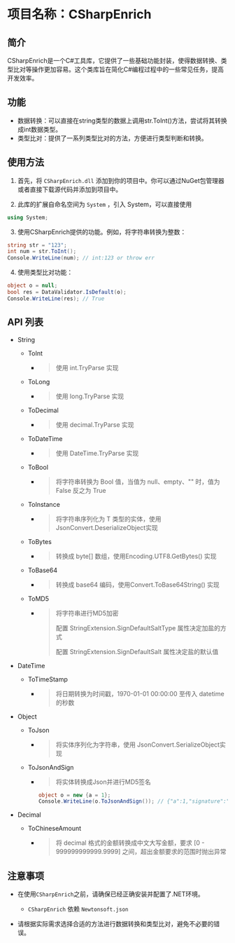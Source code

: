 # 项目名称：CSharpEnrich

## 简介

CSharpEnrich是一个C#工具库，它提供了一些基础功能封装，使得数据转换、类型比对等操作更加容易。这个类库旨在简化C#编程过程中的一些常见任务，提高开发效率。

## 功能

- 数据转换：可以直接在string类型的数据上调用str.ToInt()方法，尝试将其转换成int数据类型。
- 类型比对：提供了一系列类型比对的方法，方便进行类型判断和转换。

## 使用方法

1. 首先，将 `CSharpEnrich.dll` 添加到你的项目中。你可以通过NuGet包管理器或者直接下载源代码并添加到项目中。

2. 此库的扩展自命名空间为 `System` ，引入 System，可以直接使用

```csharp
using System;
```

3. 使用CSharpEnrich提供的功能。例如，将字符串转换为整数：

```csharp
string str = "123";
int num = str.ToInt();
Console.WriteLine(num); // int:123 or throw err
```

4. 使用类型比对功能：

```csharp
object o = null;
bool res = DataValidator.IsDefault(o);
Console.WriteLine(res); // True
```

## API 列表

- String
  - ToInt
  
    - > 使用 int.TryParse 实现
  - ToLong
  
    - > 使用 long.TryParse 实现
  - ToDecimal
  
    - > 使用 decimal.TryParse 实现
  - ToDateTime
  
    - > 使用 DateTime.TryParse 实现
  - ToBool
  
    - > 将字符串转换为 Bool 值，当值为 null、empty、"" 时，值为 False 反之为 True
  - ToInstance<T>
  
    - > 将字符串序列化为 T 类型的实体，使用 JsonConvert.DeserializeObject<T>实现
  - ToBytes
  
    - > 转换成 byte[] 数组，使用Encoding.UTF8.GetBytes() 实现
  - ToBase64
  
    - > 转换成 base64 编码，使用Convert.ToBase64String() 实现
  - ToMD5
  
    - > 将字符串进行MD5加密
      >
      > 配置 StringExtension.SignDefaultSaltType 属性决定加盐的方式
      >
      > 配置 StringExtension.SignDefaultSalt 属性决定盐的默认值
- DateTime
  - ToTimeStamp
  
    - > 将日期转换为时间戳，1970-01-01 00:00:00 至传入 datetime 的秒数
- Object
  - ToJson
  
    - > 将实体序列化为字符串，使用 JsonConvert.SerializeObject实现
  - ToJsonAndSign
  
    - > 将实体转换成Json并进行MD5签名
  
      ```C#
      object o = new {a = 1};
      Console.WriteLine(o.ToJsonAndSign()); // {"a":1,"signature":"869c907b30795c8ceda1a1ff23d52773"}
      ```
  
- Decimal

  - ToChineseAmount

    - > 将 decimal 格式的金额转换成中文大写金额，要求 [0 - 999999999999.9999] 之间，超出金额要求的范围时抛出异常


## 注意事项

- 在使用`CSharpEnrich`之前，请确保已经正确安装并配置了.NET环境。

  - `CSharpEnrich` 依赖 `Newtonsoft.json`

- 请根据实际需求选择合适的方法进行数据转换和类型比对，避免不必要的错误。

  
